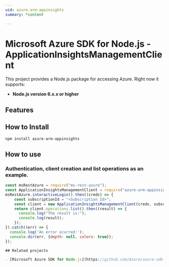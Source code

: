 ```yaml
---
uid: azure-arm-appinsights
summary: *content

---
```

# Microsoft Azure SDK for Node.js - ApplicationInsightsManagementClient
This project provides a Node.js package for accessing Azure. Right now it supports:
- **Node.js version 6.x.x or higher**

## Features


## How to Install

```bash
npm install azure-arm-appinsights
```

## How to use

### Authentication, client creation and list operations as an example.

```javascript
const msRestAzure = require("ms-rest-azure");
const ApplicationInsightsManagementClient = require("azure-arm-appinsights");
msRestAzure.interactiveLogin().then((creds) => {
    const subscriptionId = "<Subscription_Id>";
    const client = new ApplicationInsightsManagementClient(creds, subscriptionId);
    return client.operations.list().then((result) => {
      console.log("The result is:");
      console.log(result);
    });
}).catch((err) => {
  console.log('An error ocurred:');
  console.dir(err, {depth: null, colors: true});
});

## Related projects

- [Microsoft Azure SDK for Node.js](https://github.com/Azure/azure-sdk-for-node)
